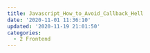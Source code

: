 ```yaml
---
title: Javascript_How_to_Avoid_Callback_Hell
date: '2020-11-01 11:36:10'
updated: '2020-11-19 21:01:50'
categories:
  - 2 Frontend
---
```


